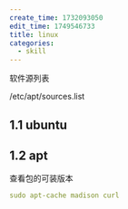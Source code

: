 ```yaml
---
create_time: 1732093050
edit_time: 1749546733
title: linux
categories:
  - skill
---
```



软件源列表

/etc/apt/sources.list

## 1.1 ubuntu

## 1.2 apt

查看包的可装版本

```yaml
sudo apt-cache madison curl
```

